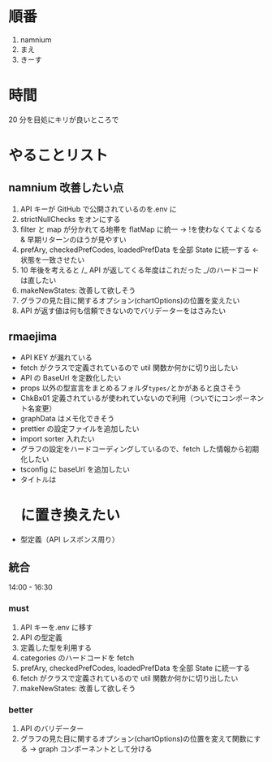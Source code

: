 # 順番

1. namnium
2. まえ
3. きーす

# 時間

20 分を目処にキリが良いところで

# やることリスト

## namnium 改善したい点

1. API キーが GitHub で公開されているのを.env に
2. strictNullChecks をオンにする
3. filter と map が分かれてる地帯を flatMap に統一 -> !を使わなくてよくなる & 早期リターンのほうが見やすい
4. prefAry, checkedPrefCodes, loadedPrefData を全部 State に統一する <- 状態を一致させたい
5. 10 年後を考えると /_ API が返してくる年度はこれだった _/のハードコードは直したい
6. makeNewStates: 改善して欲しそう
7. グラフの見た目に関するオプション(chartOptions)の位置を変えたい
8. API が返す値は何も信頼できないのでバリデーターをはさみたい

## rmaejima

- API KEY が漏れている
- fetch がクラスで定義されているので util 関数か何かに切り出したい
- API の BaseUrl を定数化したい
- props 以外の型宣言をまとめるフォルダ`types/`とかがあると良さそう
- ChkBx01 定義されているが使われていないので利用（ついでにコンポーネント名変更）
- graphData はメモ化できそう
- prettier の設定ファイルを追加したい
- import sorter 入れたい
- グラフの設定をハードコーディングしているので、fetch した情報から初期化したい
- tsconfig に baseUrl を追加したい
- タイトルは<h1>に置き換えたい
- 型定義（API レスポンス周り）

## 統合

14:00 - 16:30

### must

1. API キーを.env に移す
2. API の型定義
1. 定義した型を利用する
1. categories のハードコードを fetch
1. prefAry, checkedPrefCodes, loadedPrefData を全部 State に統一する
1. fetch がクラスで定義されているので util 関数か何かに切り出したい
1. makeNewStates: 改善して欲しそう

### better

1. API のバリデーター
2. グラフの見た目に関するオプション(chartOptions)の位置を変えて関数にする -> graph コンポーネントとして分ける
